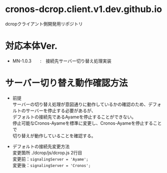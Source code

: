 # cronos-dcrop.client.v1.dev.github.io
dcropクライアント側開発用リポジトリ

# 対応本体Ver.
- MN-1.0.3　　:　接続先サーバー切り替え処理実装


# サーバー切り替え動作確認方法
- 前提<br>
  サーバーの切り替え処理が意図通りに動作しているかの確認のため、デフォルトのサーバーを停止する必要があるが、<br>
デフォルトの接続先であるAyameを停止することができない。<br>
停止可能なCronos-Ayameを標準に変更し、Cronos-Ayameを停止することで<br>
切り替えが動作していることを確認する。<br>

- デフォルトの接続先変更方法<br>
変更箇所 ./dcrop/js/dcrop.js 2行目<br>
変更前：`signalingServer = 'Ayame';`<br>
変更後：`signalingServer = 'Cronos';`<br>
